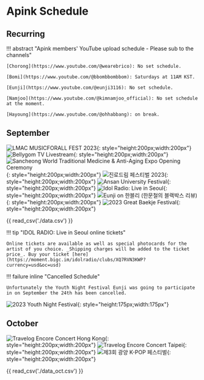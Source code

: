 # Apink Schedule

## Recurring

!!! abstract "Apink members' YouTube upload schedule - Please sub to the channels"

    [Chorong](https://www.youtube.com/@wearebrico): No set schedule.

    [Bomi](https://www.youtube.com/@bbombbombbom): Saturdays at 11AM KST.

    [Eunji](https://www.youtube.com/@eunji3116): No set schedule.

    [Namjoo](https://www.youtube.com/@kimnamjoo_official): No set schedule at the moment.

    [Hayoung](https://www.youtube.com/@ohhabbang): on break.

## September

![LMAC MUSICFORALL FEST 2023](assets/images/event_images/LMCA.jpg){: style="height:200px;width:200px"}
![Bellygom TV Livestream](assets/images/event_images/bellygom_tv.jpeg){: style="height:200px;width:200px"}
![Sancheong World Traditional Medicine & Anti-Aging Expo Opening Ceremony](assets/images/event_images/SancheongExpo.jpeg){: style="height:200px;width:200px"}
![진로드림 페스티벌 2023](assets/images/event_images/sept20_apink.jpeg){: style="height:200px;width:200px"}
![Ansan University Festival](assets/images/event_images/Ansan_Uni_Festival.jpg){: style="height:200px;width:200px"}
![Idol Radio: Live in Seoul](assets/images/event_images/idol_radio.jpeg){: style="height:200px;width:200px"}
![Eunji on 한블리 (한문철의 블랙박스 리뷰)](assets/images/event_images/Eunji_2023-09-28.webp){: style="height:200px;width:200px"}
![2023 Great Baekje Festival](assets/images/4pink.webp){: style="height:200px;width:200px"}

{{ read_csv('./data.csv') }}

!!! tip "IDOL RADIO: Live in Seoul online tickets"

    Online tickets are available as well as special photocards for the artist of you choice. _Shipping charges will be added to the ticket price_. Buy your ticket [here](https://moment.bigc.im/idolradio/clubs/XQ7RVN3KWP?currency=usd&oc=usd)

!!! failure inline "Cancelled Schedule"

    Unfortunately the Youth Night Festival Eunji was going to participate in on September the 24th has been cancelled.

![2023 Youth Night Festival](assets/images/event_images/YouthNightFestival_Eunji.jpg){: style="height:175px;width:175px"}

## October

![Travelog Encore Concert Hong Kong](assets/images/event_images/Travelog_enore_HK.jpg){: style="height:200px;width:200px"}
![Travelog Encore Concert Taipei](assets/images/event_images/Travelog_encore_Taipei.jpeg){: style="height:200px;width:200px"}
![제3회 광양 K-POP 페스티벌](assets/images/event_images/kpop_festival.jpg){: style="height:200px;width:200px"}

{{ read_csv('./data_oct.csv') }}
